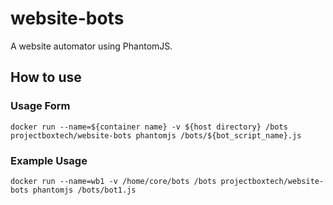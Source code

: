 # website-bots

A website automator using PhantomJS.

## How to use

### Usage Form
```
docker run --name=${container name} -v ${host directory} /bots projectboxtech/website-bots phantomjs /bots/${bot_script_name}.js
```

### Example Usage
```
docker run --name=wb1 -v /home/core/bots /bots projectboxtech/website-bots phantomjs /bots/bot1.js
```
